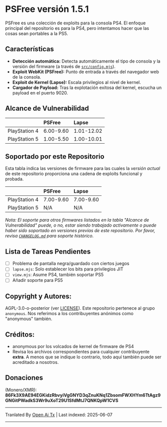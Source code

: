 # PSFree versión 1.5.1

PSFree es una colección de exploits para la consola PS4. El enfoque principal del repositorio es para la PS4, pero intentamos hacer que las cosas sean portables a la PS5.

## Características

- **Detección automática:** Detecta automáticamente el tipo de consola y la versión del firmware (a través de [`src/config.mjs`](https://raw.githubusercontent.com/Al-Azif/psfree-lapse/main/src/config.mjs)).
- **Exploit WebKit (PSFree):** Punto de entrada a través del navegador web de la consola.
- **Exploit de Kernel (Lapse):** Escala privilegios al nivel de kernel.
- **Cargador de Payload:** Tras la explotación exitosa del kernel, escucha un payload en el puerto 9020.

## Alcance de Vulnerabilidad

|               | PSFree    | Lapse      |
| :------------ | :-------- | :--------- |
| PlayStation 4 | 6.00-9.60 | 1.01-12.02 |
| PlayStation 5 | 1.00-5.50 | 1.00-10.01 |

## Soportado por este Repositorio

Esta tabla indica las versiones de firmware para las cuales la _versión actual_ de este repositorio proporciona una cadena de exploits funcional y probada.

|               | PSFree    | Lapse     |
| :------------ | :-------- | :-------- |
| PlayStation 4 | 7.00-9.60 | 7.00-9.60 |
| PlayStation 5 | N/A       | N/A       |

_Nota: El soporte para otros firmwares listados en la tabla "Alcance de Vulnerabilidad" puede, o no, estar siendo trabajado activamente o puede haber sido soportado en versiones previas de este repositorio. Por favor, revisa [`CHANGELOG.md`](https://raw.githubusercontent.com/Al-Azif/psfree-lapse/main/CHANGELOG.md) para soporte histórico._

## Lista de Tareas Pendientes

- [ ] Problema de pantalla negra/guardado con ciertos juegos
- [ ] `lapse.mjs`: Solo establecer los bits para privilegios JIT
- [ ] `view.mjs`: Asume PS4, también soportar PS5
- [ ] Añadir soporte para PS5

## Copyright y Autores:

AGPL-3.0-o-posterior (ver [LICENSE](https://raw.githubusercontent.com/Al-Azif/psfree-lapse/main/LICENSE)). Este repositorio pertenece al grupo `anonymous`. Nos referimos a los contribuyentes anónimos como "anonymous" también.

## Créditos:

- anonymous por los volcados de kernel de firmware de PS4
- Revisa los archivos correspondientes para cualquier contribuyente **extra**. A menos que se indique lo contrario, todo aquí también puede ser acreditado a nosotros.

## Donaciones

(Monero/XMR): **86Fk3X9AE94EGKidzRbvyiVgGNYD3qZnuKNq1ZbsomFWXHYm6TtAgz9GNGitPWadkS3Wr9uXoT29U1SfdMtJ7QNKQpW1CVS**

---

Tranlated By [Open Ai Tx](https://github.com/OpenAiTx/OpenAiTx) | Last indexed: 2025-06-07

---